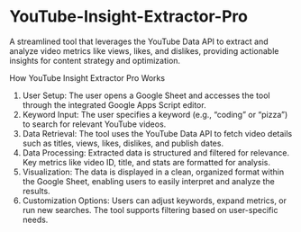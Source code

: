# YouTube-Insight-Extractor-Pro
A streamlined tool that leverages the YouTube Data API to extract and analyze video metrics like views, likes, and dislikes, providing actionable insights for content strategy and optimization.

How YouTube Insight Extractor Pro Works
1.	User Setup:
	The user opens a Google Sheet and accesses the tool through the integrated Google Apps Script editor.
2.	Keyword Input:
	The user specifies a keyword (e.g., “coding” or “pizza”) to search for relevant YouTube videos.
3.	Data Retrieval:
	The tool uses the YouTube Data API to fetch video details such as titles, views, likes, dislikes, and publish dates.
4.	Data Processing:
   Extracted data is structured and filtered for relevance. Key metrics like video ID, title, and stats are formatted for analysis.
5.	Visualization:
   The data is displayed in a clean, organized format within the Google Sheet, enabling users to easily interpret and analyze the results.
6.	Customization Options:
   Users can adjust keywords, expand metrics, or run new searches. The tool supports filtering based on user-specific needs.
